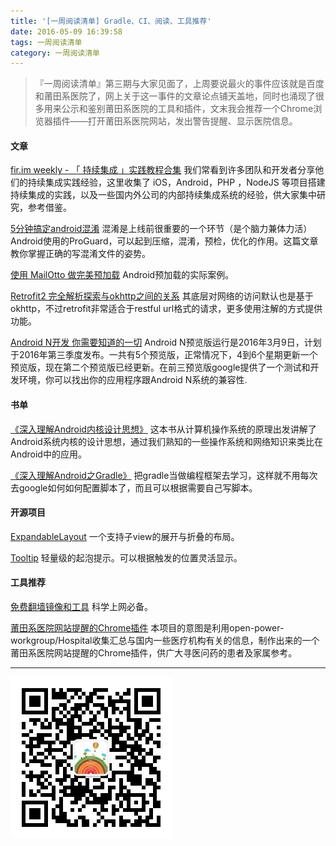 ```yaml
---
title: '[一周阅读清单] Gradle、CI、阅读、工具推荐'
date: 2016-05-09 16:39:58
tags: 一周阅读清单
category: 一周阅读清单
---
```

>『一周阅读清单』第三期与大家见面了，上周要说最火的事件应该就是百度和莆田系医院了，网上关于这一事件的文章论点铺天盖地，同时也涌现了很多用来公示和鉴别莆田系医院的工具和插件，文末我会推荐一个Chrome浏览器插件——打开莆田系医院网站，发出警告提醒、显示医院信息。

#### 文章
[fir.im weekly - 「 持续集成 」实践教程合集](http://blog.fir.im/fir_im_weekly160505/?hmsr=gold.xitu.io/&utm_medium=gold.xitu.io&utm_source=gold.xitu.io)
我们常看到许多团队和开发者分享他们的持续集成实践经验，这里收集了 iOS，Android，PHP ，NodeJS 等项目搭建持续集成的实践，以及一些国内外公司的内部持续集成系统的经验，供大家集中研究，参考借鉴。

[5分钟搞定android混淆](http://www.jianshu.com/p/f3455ecaa56e)
混淆是上线前很重要的一个环节（是个脑力兼体力活）Android使用的ProGuard，可以起到压缩，混淆，预检，优化的作用。这篇文章教你掌握正确的写混淆文件的姿势。

[使用 MailOtto 做完美预加载](https://drakeet.me/mailotto-sample)
Android预加载的实际案例。

[Retrofit2 完全解析探索与okhttp之间的关系](http://blog.csdn.net/lmj623565791/article/details/51304204)
其底层对网络的访问默认也是基于okhttp，不过retrofit非常适合于restful url格式的请求，更多使用注解的方式提供功能。

[Android N开发 你需要知道的一切](http://mp.weixin.qq.com/s?__biz=MzIxODI4NzQ1Nw==&mid=504989817&idx=1&sn=05ac378c5b146e520226fc8120ff5d66#rd)
Android N预览版运行是2016年3月9日，计划于2016年第三季度发布。一共有5个预览版，正常情况下，4到6个星期更新一个预览版，现在第二个预览版已经更新。在前三预览版google提供了一个测试和开发环境，你可以找出你的应用程序跟Android N系统的兼容性.

#### 书单
[《深入理解Android内核设计思想》]()
这本书从计算机操作系统的原理出发讲解了Android系统内核的设计思想，通过我们熟知的一些操作系统和网络知识来类比在Android中的应用。

[《深入理解Android之Gradle》]()
把gradle当做编程框架去学习，这样就不用每次去google如何如何配置脚本了，而且可以根据需要自己写脚本。

#### 开源项目
[ExpandableLayout](https://github.com/cachapa/ExpandableLayout)
一个支持子view的展开与折叠的布局。

[Tooltip](https://github.com/jayrambhia/Tooltip)
轻量级的起泡提示。可以根据触发的位置灵活显示。

#### 工具推荐
[免费翻墙镜像和工具](http://w3cboy.com/post/2014/08/free-over-the-wall-tools-and-mirrors/)
科学上网必备。

[莆田系医院网站提醒的Chrome插件](https://github.com/hustcc/PTHospital.chrome)
本项目的意图是利用open-power-workgroup/Hospital收集汇总与国内一些医疗机构有关的信息，制作出来的一个莆田系医院网站提醒的Chrome插件，供广大寻医问药的患者及家属参考。
***

![FullStackEngineer的公众号，更多分享](https://github.com/logan62334/ImageArchive/raw/master/weixin/weixin.jpg)
